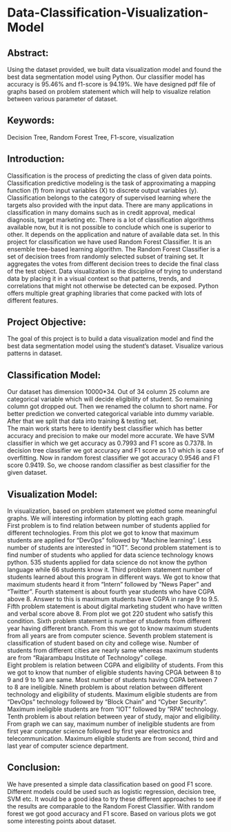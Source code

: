 # Data-Classification-Visualization-Model
## Abstract:  
Using the dataset provided, we built data visualization model and found the best data segmentation model using Python. Our classifier model has accuracy is 95.46% and f1-score is 94.19%. We have designed pdf file of graphs based on problem statement which will help to visualize relation between various parameter of dataset. 

## Keywords: 
Decision Tree, Random Forest Tree, F1-score, visualization 

## Introduction:  
Classification is the process of predicting the class of given data points. Classification predictive modeling is the task of approximating a mapping function (f) from input variables (X) to discrete output variables (y). Classification belongs to the category of supervised learning where the targets also provided with the input data. There are many applications in classification in many domains such as in credit approval, medical diagnosis, target marketing etc. There is a lot of classification algorithms available now, but it is not possible to conclude which one is superior to other. It depends on the application and nature of available data set. In this project for classification we have used Random Forest Classifier. It is an ensemble tree-based learning algorithm. The Random Forest Classifier is a set of decision trees from randomly selected subset of training set. It aggregates the votes from different decision trees to decide the final class of the test object. Data visualization is the discipline of trying to understand data by placing it in a visual context so that patterns, trends, and correlations that might not otherwise be detected can be exposed. Python offers multiple great graphing libraries that come packed with lots of different features. 
 
## Project Objective:  
The goal of this project is to build a data visualization model and find the best data segmentation model using the student’s dataset. Visualize various patterns in dataset. 
 
## Classification Model:  
   Our dataset has dimension 10000*34. Out of 34 column 25 column are categorical variable which will decide eligibility of student. So remaining column got dropped out. Then we renamed the column to short name. For better prediction we converted categorical variable into dummy variable. After that we split that data into training & testing set.  
   The main work starts here to identify best classifier which has better accuracy and precision to make our model more accurate. We have SVM classifier in which we get accuracy as 0.7993 and F1 score as 0.7378. In decision tree classifier we got accuracy and F1 score as 1.0 which is case of overfitting. Now in random forest classifier we got accuracy 0.9546 and F1 score 0.9419. So, we choose random classifier as best classifier for the given dataset.   

## Visualization Model:  
   In visualization, based on problem statement we plotted some meaningful graphs. We will interesting information by plotting each graph.  
   First problem is to find relation between number of students applied for different technologies. From this plot we got to know that maximum students are applied for “DevOps” followed by “Machine learning”. Less number of students are interested in “IOT”. 
   Second problem statement is to find number of students who applied for data science technology knows python. 535 students applied for data science do not know the python language while 66 students know it. 
   Third problem statement number of students learned about this program in different ways. We got to know that maximum students heard it from “Intern” followed by “News Paper” and “Twitter”. 
   Fourth statement is about fourth year students who have CGPA above 8. Answer to this is maximum students have CGPA in range 9 to 9.5. 
   Fifth problem statement is about digital marketing student who have written and verbal score above 8. From plot we got 220 student who satisfy this condition. 
   Sixth problem statement is number of students from different year having different branch. From this we got to know maximum students from all years are from computer science. 
   Seventh problem statement is classification of student based on city and college wise. Number of students from different cities are nearly same whereas maximum students are from “Rajarambapu Institute of Technology” college.  
   Eight problem is relation between CGPA and eligibility of students. From this we got to know that number of eligible students having CPGA between 8 to 9 and 9 to 10 are same. Most number of students having CGPA between 7 to 8 are ineligible. 
   Nineth problem is about relation between different technology and eligibility of students. Maximum eligible students are from “DevOps” technology followed by “Block Chain” and “Cyber Security”. Maximum ineligible students are from “IOT” followed by “RPA” technology. 
   Tenth problem is about relation between year of study, major and eligibility. From graph we can say, maximum number of ineligible students are from first year computer science followed by first year electronics and telecommunication. Maximum eligible students are from second, third and last year of computer science department.  
 
## Conclusion:  
   We have presented a simple data classification based on good F1 score. Different models could be used such as logistic regression, decision tree, SVM etc. It would be a good idea to try these different approaches to see if the results are comparable to the Random Forest Classifier. With random forest we got good accuracy and F1 score. Based on various plots we got some interesting points about dataset. 
